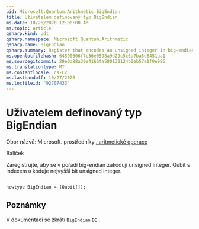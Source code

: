 ```yaml
---
uid: Microsoft.Quantum.Arithmetic.BigEndian
title: Uživatelem definovaný typ BigEndian
ms.date: 10/26/2020 12:00:00 AM
ms.topic: article
qsharp.kind: udt
qsharp.namespace: Microsoft.Quantum.Arithmetic
qsharp.name: BigEndian
qsharp.summary: Register that encodes an unsigned integer in big-endian order. The qubit with index `0` encodes the highest bit of an unsigned integer.
ms.openlocfilehash: 64590606f7c36e0598a9d29c5c6a7ba6d6451aa1
ms.sourcegitcommit: 29e0d88a30e4166fa580132124b0eb57e1f0e986
ms.translationtype: MT
ms.contentlocale: cs-CZ
ms.lasthandoff: 10/27/2020
ms.locfileid: "92707433"
---
```

# <a name="bigendian-user-defined-type"></a>Uživatelem definovaný typ BigEndian

Obor názvů: Microsoft. prostředníky [. aritmetické operace](xref:Microsoft.Quantum.Arithmetic)

Balíček [](https://nuget.org/packages/)


Zaregistrujte, aby se v pořadí big-endian zakódují unsigned integer. Qubit s indexem `0` kóduje nejvyšší bit unsigned integer.

```qsharp

newtype BigEndian = (Qubit[]);
```



## <a name="remarks"></a>Poznámky

V dokumentaci se zkrátí `BigEndian` `BE` .